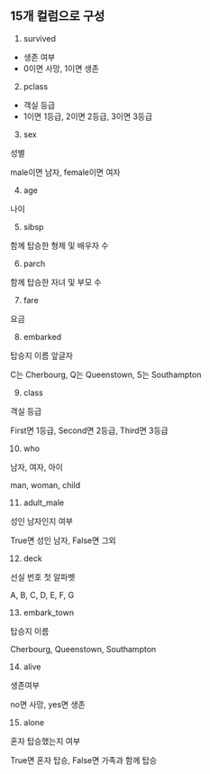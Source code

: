 ## 15개 컬럼으로 구성
1. survived
  - 생존 여부
  - 0이면 사망, 1이면 생존
2. pclass
  - 객실 등급
  - 1이면 1등급, 2이면 2등급, 3이면 3등급

 

3. sex

성별

male이면 남자, female이면 여자

 

4. age

나이

 

5. sibsp

함께 탑승한 형제 및 배우자 수

 

6. parch

함께 탑승한 자녀 및 부모 수

 

7. fare

요금

 

8. embarked

탑승지 이름 앞글자

C는 Cherbourg, Q는 Queenstown, S는 Southampton

 

9. class

객실 등급

First면 1등급, Second면 2등급, Third면 3등급

 

10. who

남자, 여자, 아이

man, woman, child

 

11. adult_male

성인 남자인지 여부

True면 성인 남자, False면 그외

 

12. deck

선실 번호 첫 알파벳

A, B, C, D, E, F, G

 

13. embark_town

탑승지 이름

Cherbourg, Queenstown, Southampton

 

14. alive

생존여부

no면 사망, yes면 생존

 

15. alone

혼자 탑승했는지 여부

True면 혼자 탑승, False면 가족과 함께 탑승
